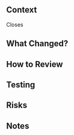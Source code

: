 ## Context
<!-- Write down the context the reviewer should understand before reviewing your pr. It can be a link to discord message, confluence doc, or a self contained paragraph. Why are you making this change? -->



<!-- Close the issue this pr is linked to by typing # and the number of your issue, if it exists-->
Closes

## What Changed?
<!-- What changes did you make? -->



## How to Review
<!-- What (rough) order should the reviewer view your files? -->



## Testing
<!-- What testing did you do, if any? -->



## Risks
<!-- Where should the reviewer focus on (if any)? -->



## Notes

